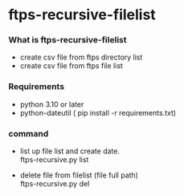 # ftps-recursive-filelist
### What is ftps-recursive-filelist
* create csv file from ftps directory list
* create csv file from ftps file list

### Requirements
* python 3.10 or later
* python-dateutil ( pip install -r requirements.txt)

### command
* list up file list and create date.  
  ftps-recursive.py list  
  
* delete file from filelist (file full path)  
  ftps-recursive.py del  